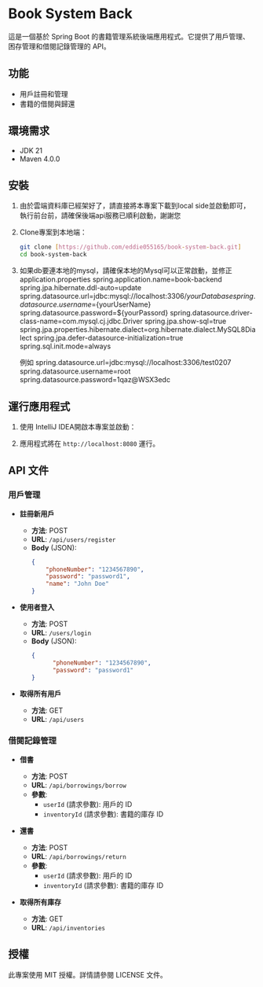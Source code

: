 # Book System Back

這是一個基於 Spring Boot 的書籍管理系統後端應用程式。它提供了用戶管理、困存管理和借閱記錄管理的 API。

## 功能

- 用戶註冊和管理
- 書籍的借閱與歸還

## 環境需求

- JDK 21
- Maven 4.0.0

## 安裝

1. 由於雲端資料庫已經架好了，請直接將本專案下載到local side並啟動即可，執行前台前，請確保後端api服務已順利啟動，謝謝您

2. Clone專案到本地端：

    ```bash
    git clone [https://github.com/eddie055165/book-system-back.git]
    cd book-system-back
    ```

3. 如果db要連本地的mysql，請確保本地的Mysql可以正常啟動，並修正application.properties
   spring.application.name=book-backend
   spring.jpa.hibernate.ddl-auto=update
   spring.datasource.url=jdbc:mysql://localhost:3306/${yourDatabase}
   spring.datasource.username=${yourUserName}
   spring.datasource.password=${yourPassord}
   spring.datasource.driver-class-name=com.mysql.cj.jdbc.Driver
   spring.jpa.show-sql=true
   spring.jpa.properties.hibernate.dialect=org.hibernate.dialect.MySQL8Dialect
   spring.jpa.defer-datasource-initialization=true
   spring.sql.init.mode=always

   例如
   spring.datasource.url=jdbc:mysql://localhost:3306/test0207
   spring.datasource.username=root
   spring.datasource.password=1qaz@WSX3edc



## 運行應用程式

1. 使用 IntelliJ IDEA開啟本專案並啟動：

2. 應用程式將在 `http://localhost:8080` 運行。

## API 文件

### 用戶管理

- **註冊新用戶**
    - **方法**: POST
    - **URL**: `/api/users/register`
    - **Body** (JSON):
        ```json
        {
            "phoneNumber": "1234567890",
            "password": "password1",
            "name": "John Doe"
        }
        ```
- **使用者登入**
    - **方法**: POST
    - **URL**: `/users/login`
    - **Body** (JSON):
        ```json
        {
              "phoneNumber": "1234567890",
              "password": "password1"
        }
        ```

- **取得所有用戶**
    - **方法**: GET
    - **URL**: `/api/users`

### 借閱記錄管理

- **借書**
    - **方法**: POST
    - **URL**: `/api/borrowings/borrow`
    - **參數**: 
        - `userId` (請求參數): 用戶的 ID
        - `inventoryId` (請求參數): 書籍的庫存 ID

- **還書**
    - **方法**: POST
    - **URL**: `/api/borrowings/return`
    - **參數**: 
        - `userId` (請求參數): 用戶的 ID
        - `inventoryId` (請求參數): 書籍的庫存 ID
     
- **取得所有庫存**
    - **方法**: GET
    - **URL**: `/api/inventories`

## 授權

此專案使用 MIT 授權。詳情請參閱 LICENSE 文件。
